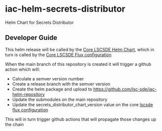 # iac-helm-secrets-distributor
Helm Chart for Secrets Distributor


## Developer Guide
This helm release will be called by the [Core LSCSDE Helm Chart](https://github.com/lsc-sde/iac-helm-lscsde-flux), which in turn is called by the [Core LSCSDE Flux configuration](https://github.com/lsc-sde/iac-flux-lscsde)

When the main branch of this repository is created it will trigger a github action which will:
* Calculate a semver version number
* Create a release branch with the semver version
* Create the helm package and upload to https://github.com/lsc-sde/iac-helm-repository
* Update the submodules on the main repository
* Update the secrets_distributor_chart_version value on the core [lscsde flux configuration](https://github.com/lsc-sde/iac-flux-lscsde)

This will in turn trigger github actions that will propagate those changes up the chain
